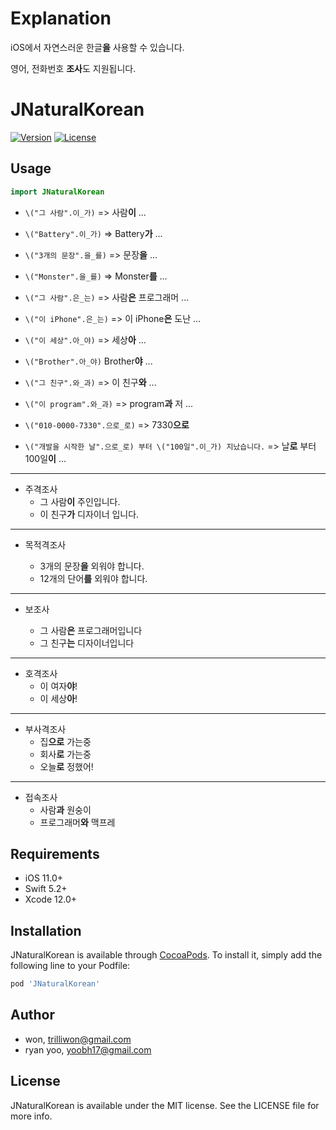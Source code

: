 # Explanation

iOS에서 자연스러운 한글**을** 사용할 수 있습니다.

영어, 전화번호 **조사**도 지원됩니다.

# JNaturalKorean

[![Version](https://img.shields.io/cocoapods/v/JNaturalKorean.svg?style=flat)](http://cocoapods.org/pods/JNaturalKorean)
[![License](https://img.shields.io/cocoapods/l/JNaturalKorean.svg?style=flat)](http://cocoapods.org/pods/JNaturalKorean)

## Usage

```Swift
import JNaturalKorean
```

- `\("그 사람".이_가)` => 사람**이** ...
- `\("Battery".이_가)` => Battery**가** ...

- `\("3개의 문장".을_를)` => 문장**을** ...
- `\("Monster".을_를)` => Monster**를** ...

- `\("그 사람".은_는)` => 사람**은** 프로그래머 ...
- `\("이 iPhone".은_는)` => 이 iPhone**은** 도난 ...

- `\("이 세상".아_야)` => 세상**아** ...
- `\("Brother".아_야)` Brother**야** ...

- `\("그 친구".와_과)` => 이 친구**와** ...
- `\("이 program".와_과)` => program**과** 저 ...

- `\("010-0000-7330".으로_로)` => 7330**으로**
- `\("개발을 시작한 날".으로_로) 부터 \("100일".이_가) 지났습니다.` => 날**로** 부터 100일**이** ...

---

- 주격조사
  - 그 사람**이** 주인입니다.
  - 이 친구**가** 디자이너 입니다.

---

- 목적격조사

  - 3개의 문장**을** 외워야 합니다.
  - 12개의 단어**를** 외워야 합니다.

---

- 보조사

  - 그 사람**은** 프로그래머입니다
  - 그 친구**는** 디자이너입니다

---

- 호격조사
  - 이 여자**야**!
  - 이 세상**아**!

---

- 부사격조사
  - 집**으로** 가는중
  - 회사**로** 가는중
  - 오늘**로** 정했어!

---

- 접속조사
  - 사람**과** 원숭이
  - 프로그래머**와** 맥프레

## Requirements

- iOS 11.0+
- Swift 5.2+
- Xcode 12.0+

## Installation

JNaturalKorean is available through [CocoaPods](http://cocoapods.org). To install
it, simply add the following line to your Podfile:

```ruby
pod 'JNaturalKorean'
```

## Author

- won, trilliwon@gmail.com
- ryan yoo, yoobh17@gmail.com

## License

JNaturalKorean is available under the MIT license. See the LICENSE file for more info.
